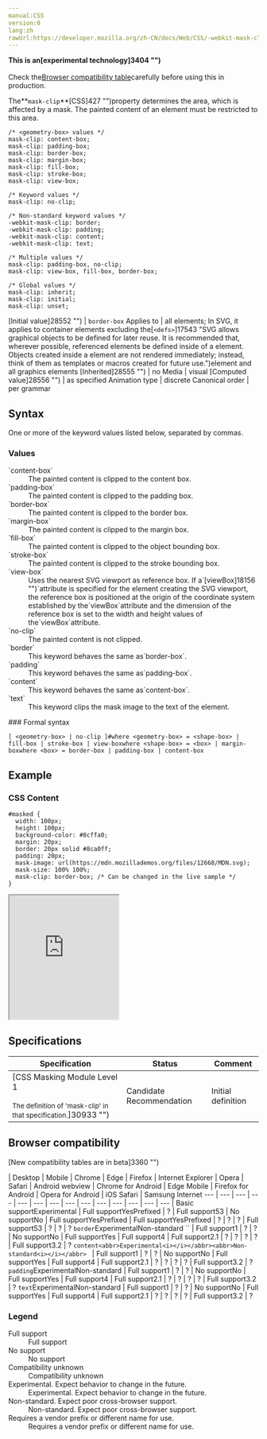 ```yaml
---
manual:CSS
version:0
lang:zh
rawUrl:https://developer.mozilla.org/zh-CN/docs/Web/CSS/-webkit-mask-clip
---
```






**This is an[experimental technology]3404 "")**<br></br>Check the[Browser compatibility table](%30932#Browser_compatibility "")carefully before using this in production.





The**`mask-clip`**[CSS]427 "")property determines the area, which is affected by a mask. The painted content of an element must be restricted to this area.


```
/* <geometry-box> values */
mask-clip: content-box;
mask-clip: padding-box;
mask-clip: border-box;
mask-clip: margin-box;
mask-clip: fill-box;
mask-clip: stroke-box;
mask-clip: view-box;

/* Keyword values */
mask-clip: no-clip;

/* Non-standard keyword values */
-webkit-mask-clip: border;
-webkit-mask-clip: padding;
-webkit-mask-clip: content;
-webkit-mask-clip: text;

/* Multiple values */
mask-clip: padding-box, no-clip;
mask-clip: view-box, fill-box, border-box;

/* Global values */
mask-clip: inherit;
mask-clip: initial;
mask-clip: unset;
```

[Initial value]28552 "") | `border-box` 
Applies to | all elements; In SVG, it applies to container elements excluding the[`<defs>`]17543 "SVG allows graphical objects to be defined for later reuse. It is recommended that, wherever possible, referenced elements be defined inside of a <defs> element. Objects created inside a <defs> element are not rendered immediately; instead, think of them as templates or macros created for future use.")element and all graphics elements 
[Inherited]28555 "") | no 
Media | visual 
[Computed value]28556 "") | as specified 
Animation type | discrete 
Canonical order | per grammar 


## Syntax<a name="Syntax"></a>


One or more of the keyword values listed below, separated by commas.


### Values<a name="Values"></a>
<dl><dt id=''>`content-box`</dt><dd>The painted content is clipped to the content box.</dd><dt id=''>`padding-box`</dt><dd>The painted content is clipped to the padding box.</dd><dt id=''>`border-box`</dt><dd>The painted content is clipped to the border box.</dd><dt id=''>`margin-box`</dt><dd>The painted content is clipped to the margin box.</dd><dt id=''>`fill-box`</dt><dd>The painted content is clipped to the object bounding box.</dd><dt id=''>`stroke-box`</dt><dd>The painted content is clipped to the stroke bounding box.</dd><dt id=''>`view-box`</dt><dd>Uses the nearest SVG viewport as reference box. If a`[viewBox]18156 "")`attribute is specified for the element creating the SVG viewport, the reference box is positioned at the origin of the coordinate system established by the`viewBox`attribute and the dimension of the reference box is set to the width and height values of the`viewBox`attribute.</dd><dt id=''>`no-clip`</dt><dd>The painted content is not clipped.</dd><dt id=''>`border`<i></i></dt><dd>This keyword behaves the same as`border-box`.</dd><dt id=''>`padding`<i></i></dt><dd>This keyword behaves the same as`padding-box`.</dd><dt id=''>`content`<i></i></dt><dd>This keyword behaves the same as`content-box`.</dd><dt id=''>`text`<i></i></dt><dd>This keyword clips the mask image to the text of the element.</dd></dl>
### Formal syntax<a name="Formal_syntax"></a>

```
[ <geometry-box> | no-clip ]#where <geometry-box> = <shape-box> | fill-box | stroke-box | view-boxwhere <shape-box> = <box> | margin-boxwhere <box> = border-box | padding-box | content-box
```

## Example<a name="Example"></a>

### CSS Content<a name="CSS_Content"></a>

```
#masked {
  width: 100px;
  height: 100px;
  background-color: #8cffa0;
  margin: 20px;
  border: 20px solid #8ca0ff;
  padding: 20px;
  mask-image: url(https://mdn.mozillademos.org/files/12668/MDN.svg);
  mask-size: 100% 100%;
  mask-clip: border-box; /* Can be changed in the live sample */
} 

```


<iframe src='https://mdn.mozillademos.org/en-US/docs/Web/CSS/mask-clip$samples/Example?revision=1331124' width='220px' height='250px'></iframe>



## Specifications<a name="Specifications"></a>

Specification | Status | Comment 
 ---  |  ---  |  ---  | 
[CSS Masking Module Level 1<br></br><small>The definition of &#39;mask-clip&#39; in that specification.</small>]30933 "") | Candidate Recommendation | Initial definition 


## Browser compatibility<a name="Browser_compatibility"></a>




[New compatibility tables are in beta<i></i>]3360 "")

 | <abbr>Desktop<i></i></abbr> | <abbr>Mobile<i></i></abbr> 
 | <abbr>Chrome<i></i></abbr> | <abbr>Edge<i></i></abbr> | <abbr>Firefox<i></i></abbr> | <abbr>Internet Explorer<i></i></abbr> | <abbr>Opera<i></i></abbr> | <abbr>Safari<i></i></abbr> | <abbr>Android webview<i></i></abbr> | <abbr>Chrome for Android<i></i></abbr> | <abbr>Edge Mobile<i></i></abbr> | <abbr>Firefox for Android<i></i></abbr> | <abbr>Opera for Android<i></i></abbr> | <abbr>iOS Safari<i></i></abbr> | <abbr>Samsung Internet<i></i></abbr> 
 ---  |  ---  |  ---  |  ---  |  ---  |  ---  |  ---  |  ---  |  ---  |  ---  |  ---  |  ---  |  ---  |  ---  | 
Basic support<abbr>Experimental<i></i></abbr> | <abbr>Full support</abbr>Yes<abbr>Prefixed<i></i></abbr> | <abbr>?</abbr> | <abbr>Full support</abbr>53 | <abbr>No support</abbr>No | <abbr>Full support</abbr>Yes<abbr>Prefixed<i></i></abbr> | <abbr>Full support</abbr>Yes<abbr>Prefixed<i></i></abbr> | <abbr>?</abbr> | <abbr>?</abbr> | <abbr>?</abbr> | <abbr>Full support</abbr>53 | <abbr>?</abbr> | <abbr>?</abbr> | <abbr>?</abbr> 
`border`<abbr>Experimental<i></i></abbr><abbr>Non-standard<i></i></abbr>
`` | <abbr>Full support</abbr>1 | <abbr>?</abbr> | <abbr>?</abbr> | <abbr>No support</abbr>No | <abbr>Full support</abbr>Yes | <abbr>Full support</abbr>4 | <abbr>Full support</abbr>2.1 | <abbr>?</abbr> | <abbr>?</abbr> | <abbr>?</abbr> | <abbr>?</abbr> | <abbr>Full support</abbr>3.2 | <abbr>?</abbr> 
`content<abbr>Experimental<i></i></abbr><abbr>Non-standard<i></i></abbr>
` | <abbr>Full support</abbr>1 | <abbr>?</abbr> | <abbr>?</abbr> | <abbr>No support</abbr>No | <abbr>Full support</abbr>Yes | <abbr>Full support</abbr>4 | <abbr>Full support</abbr>2.1 | <abbr>?</abbr> | <abbr>?</abbr> | <abbr>?</abbr> | <abbr>?</abbr> | <abbr>Full support</abbr>3.2 | <abbr>?</abbr> 
`padding`<abbr>Experimental<i></i></abbr><abbr>Non-standard<i></i></abbr> | <abbr>Full support</abbr>1 | <abbr>?</abbr> | <abbr>?</abbr> | <abbr>No support</abbr>No | <abbr>Full support</abbr>Yes | <abbr>Full support</abbr>4 | <abbr>Full support</abbr>2.1 | <abbr>?</abbr> | <abbr>?</abbr> | <abbr>?</abbr> | <abbr>?</abbr> | <abbr>Full support</abbr>3.2 | <abbr>?</abbr> 
`text`<abbr>Experimental<i></i></abbr><abbr>Non-standard<i></i></abbr> | <abbr>Full support</abbr>1 | <abbr>?</abbr> | <abbr>?</abbr> | <abbr>No support</abbr>No | <abbr>Full support</abbr>Yes | <abbr>Full support</abbr>4 | <abbr>Full support</abbr>2.1 | <abbr>?</abbr> | <abbr>?</abbr> | <abbr>?</abbr> | <abbr>?</abbr> | <abbr>Full support</abbr>3.2 | <abbr>?</abbr> 


### Legend<a name="Legend"></a>
<dl><dt id=''><abbr>Full support</abbr></dt><dd>Full support</dd><dt id=''><abbr>No support</abbr></dt><dd>No support</dd><dt id=''><abbr>Compatibility unknown</abbr></dt><dd>Compatibility unknown</dd><dt id=''><abbr>Experimental. Expect behavior to change in the future.<i></i></abbr></dt><dd>Experimental. Expect behavior to change in the future.</dd><dt id=''><abbr>Non-standard. Expect poor cross-browser support.<i></i></abbr></dt><dd>Non-standard. Expect poor cross-browser support.</dd><dt id=''><abbr>Requires a vendor prefix or different name for use.<i></i></abbr></dt><dd>Requires a vendor prefix or different name for use.</dd></dl>







